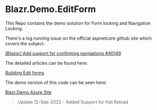 # Blazr.Demo.EditForm

This Repo contains the demo solution for Form locking and Navigation Locking.

There's a log running issue on the official aspnetcore github site which covers the subject.

[[Blazor] Add support for confirming navigations #40149](https://github.com/dotnet/aspnetcore/issues/40149)

The detailed articles can be found here:

[Building Edit forms](https://shauncurtis.github.io/articles/Building-Edit-Forms.html)

The demo version of this code can be seen here:

[Blazr.Demo Azure Site](https://blazr-demo.azurewebsites.net/)

>Update
> 12-Sep-2022 - Added Support for Hot Reload
